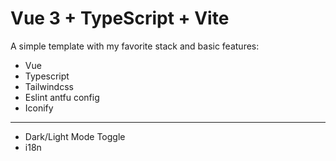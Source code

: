 # Vue 3 + TypeScript + Vite

A simple template with my favorite stack and basic features:

- Vue
- Typescript
- Tailwindcss
- Eslint antfu config
- Iconify

---

- Dark/Light Mode Toggle
- i18n
